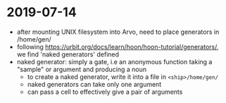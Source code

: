 # 2019-07-14

- after mounting UNIX filesystem into Arvo, need to place generators in <ship>/home/gen/
- following https://urbit.org/docs/learn/hoon/hoon-tutorial/generators/, we find
  'naked generators' defined
- naked generator: simply a gate, i.e an anonymous function taking a "sample" or argument
    and producing a noun
  - to create a naked generator, write it into a file in `<ship>/home/gen/`
  - naked generators can take only one argument
  - can pass a cell to effectively give a pair of arguments